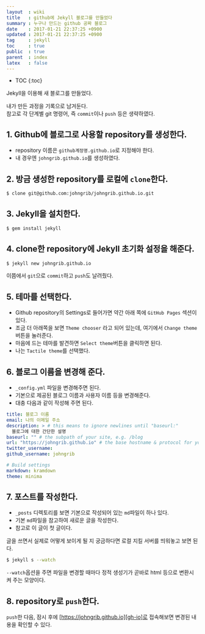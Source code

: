 ```yaml
---
layout  : wiki
title   : github에 Jekyll 블로그를 만들었다
summary : 누구나 만드는 github 공짜 블로그
date    : 2017-01-21 22:37:25 +0900
updated : 2017-01-21 22:37:25 +0900
tag     : jekyll
toc     : true
public  : true
parent  : index
latex   : false
---
```

* TOC
{:toc}

Jekyll을 이용해 새 블로그를 만들었다.

내가 만든 과정을 기록으로 남겨둔다.  
참고로 각 단계별 git 명령어, 즉 `commit`이나 `push` 등은 생략하였다.


## 1. Github에 블로그로 사용할 repository를 생성한다.

* repository 이름은 `github계정명.github.io`로 지정해야 한다.
* 내 경우엔 `johngrib.github.io`를 생성하였다.

## 2. 방금 생성한 repository를 로컬에 `clone`한다.

```sh
$ clone git@github.com:johngrib/johngrib.github.io.git
```

## 3. Jekyll을 설치한다.

```sh
$ gem install jekyll
```

## 4. clone한 repository에 Jekyll 초기화 설정을 해준다.

```sh
$ jekyll new johngrib.github.io
```

이쯤에서 `git`으로 `commit`하고 `push`도 날려줬다.

## 5. 테마를 선택한다.

* Github repository의 Settings로 들어가면 약간 아래 쪽에 `GitHub Pages` 섹션이 있다.
* 조금 더 아래쪽을 보면 `Theme chooser` 라고 되어 있는데, 여기에서 `Change theme`버튼을 눌러준다.
* 마음에 드는 테마를 발견하면 `Select theme`버튼을 클릭하면 된다.
* 나는 `Tactile theme`를 선택했다.

## 6. 블로그 이름을 변경해 준다.

* `_config.yml` 파일을 변경해주면 된다.
* 기본으로 제공된 블로그 이름과 사용자 이름 등을 변경해준다.
* 대충 다음과 같이 작성해 주면 된다.

```yml
title: 블로그 이름
email: 나의 이메일 주소
description: > # this means to ignore newlines until "baseurl:"
  블로그에 대한 간단한 설명
baseurl: "" # the subpath of your site, e.g. /blog
url: "https://johngrib.github.io" # the base hostname & protocol for your site
twitter_username:
github_username: johngrib

# Build settings
markdown: kramdown
theme: minima
```

## 7. 포스트를 작성한다.

* `_posts` 디렉토리를 보면 기본으로 작성되어 있는 `md`파일이 하나 있다.
* 기본 `md`파일을 참고하여 새로운 글을 작성한다.
* 참고로 이 글이 첫 글이다.

글을 쓰면서 실제로 어떻게 보이게 될 지 궁금하다면 로컬 지킬 서버를 띄워놓고 보면 된다.

```sh
$ jekyll s --watch
```

`--watch`옵션을 주면 파일을 변경할 때마다 정적 생성기가 곧바로 html 등으로 변환시켜 주는 모양이다.

## 8. repository로 `push`한다.

`push`한 다음, 잠시 후에 [https://johngrib.github.io][gh-io]로 접속해보면 변경된 내용을 확인할 수 있다.

[gh-io]: https://johngrib.github.io

